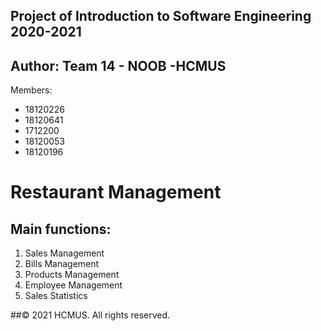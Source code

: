 ## Project of Introduction to Software Engineering 2020-2021
## Author: Team 14 - NOOB -HCMUS 
 Members:
- 18120226
- 18120641
- 1712200
- 18120053
- 18120196

# Restaurant Management


## Main functions:
1. Sales Management
2. Bills Management
3. Products Management
4. Employee Management
5. Sales Statistics


##© 2021 HCMUS.  All rights reserved.
